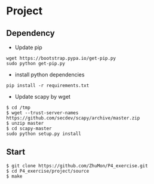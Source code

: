 # Project
## Dependency
* Update pip
```
wget https://bootstrap.pypa.io/get-pip.py
sudo python get-pip.py
```
* install python dependencies
``` 
pip install -r requirements.txt
```
* Update scapy by wget
```
$ cd /tmp
$ wget --trust-server-names https://github.com/secdev/scapy/archive/master.zip
$ unzip master
$ cd scapy-master
sudo python setup.py install
```

## Start
```
$ git clone https://github.com/ZhuMon/P4_exercise.git
$ cd P4_exercise/project/source
$ make
```
